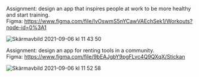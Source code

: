 Assignment: design an app that inspires people at work to be more healthy and start training.<br>
Figma: https://www.figma.com/file/IvOswmS5nYCawVAEchSek1/Workouts?node-id=0%3A1

![Skärmavbild 2021-09-06 kl  11 43 50](https://user-images.githubusercontent.com/70148089/132197446-3600b50f-5c94-4d75-9c01-fd959fb0d9e5.png)

Assignment: design an app for renting tools in a community.<br>
Figma: https://www.figma.com/file/9bEAJgbY9pgFLvc4Q9QXqX/Stickan

![Skärmavbild 2021-09-06 kl  11 52 58](https://user-images.githubusercontent.com/70148089/132198374-3575318d-d2c2-4b1d-aa3d-5fe411ce98fe.png)

